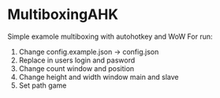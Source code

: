 # MultiboxingAHK
Simple examole multiboxing with autohotkey and WoW
For run: 
1) Change config.example.json -> config.json
2) Replace in users login and pasword
3) Change count window and position
4) Change height and width window main and slave
5) Set path game
